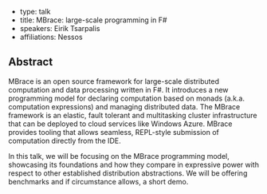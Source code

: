 - type: talk
- title: MBrace: large-scale programming in F#
- speakers: Eirik Tsarpalis
- affiliations: Nessos

## Abstract 

MBrace is an open source framework for large-scale distributed
computation and data processing written in F#. It introduces a new
programming model for declaring computation based on monads (a.k.a.
computation expressions) and managing distributed data. The MBrace
framework is an elastic, fault tolerant and multitasking cluster
infrastructure that can be deployed to cloud services like Windows
Azure. MBrace provides tooling that allows seamless, REPL-style
submission of computation directly from the IDE.

In this talk, we will be focusing on the MBrace programming model,
showcasing its foundations and how they compare in expressive power
with respect to other established distribution abstractions. We will
be offering benchmarks and if circumstance allows, a short demo.